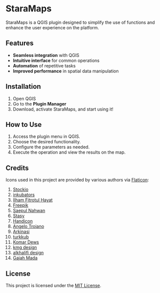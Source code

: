 # StaraMaps

StaraMaps is a QGIS plugin designed to simplify the use of functions and enhance the user experience on the platform.

## Features

- **Seamless integration** with QGIS
- **Intuitive interface** for common operations
- **Automation** of repetitive tasks
- **Improved performance** in spatial data manipulation


## Installation

1. Open QGIS
2. Go to the **Plugin Manager**
3. Download, activate StaraMaps, and start using it!

## How to Use

1. Access the plugin menu in QGIS.
2. Choose the desired functionality.
3. Configure the parameters as needed.
4. Execute the operation and view the results on the map.

## Credits  
Icons used in this project are provided by various authors via [Flaticon](https://www.flaticon.com/):  
1. [Stockio](https://www.flaticon.com/br/autores/stockio)
2. [inkubators](https://www.flaticon.com/br/autores/inkubators)
3. [Ilham Fitrotul Hayat](https://www.flaticon.com/br/autores/ilham-fitrotul-hayat)
4. [Freepik](https://www.flaticon.com/br/autores/freepik)
5. [Saepul Nahwan](https://www.flaticon.com/br/autores/saepul-nahwan)
6. [Stasy](https://www.flaticon.com/br/autores/stasy)
7. [Handicon](https://www.flaticon.com/br/autores/handicon)
8. [Angelo Troiano](https://www.flaticon.com/br/autores/angelo-troiano)
9. [Arkinasi](https://www.flaticon.com/br/autores/arkinasi)
10. [turkkub](https://www.flaticon.com/br/autores/turkkub)
11. [Komar Dews](https://www.flaticon.com/br/autores/komar-dews)
12. [kmg design](https://www.flaticon.com/br/autores/kmg-design)
13. [alkhalifi design](https://www.flaticon.com/br/autores/alkhalifi-design)
14. [Gajah Mada](https://www.flaticon.com/br/autores/gajah-mada)

## License

This project is licensed under the [MIT License](LICENSE).



